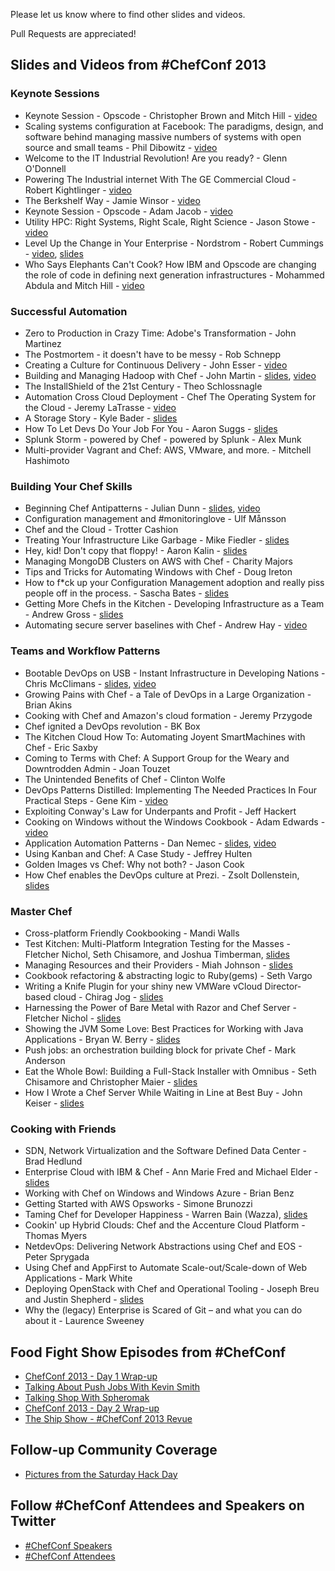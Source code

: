 Please let us know where to find other slides and videos.

Pull Requests are appreciated!

## Slides and Videos from \#ChefConf 2013
### Keynote Sessions
* Keynote Session - Opscode - Christopher Brown and Mitch Hill - [video](http://www.youtube.com/watch?v=erU1UOlmlvI)
* Scaling systems configuration at Facebook:  The paradigms, design, and software behind managing massive numbers of systems with open source and small teams - Phil Dibowitz - [video](http://www.youtube.com/watch?v=SYZ2GzYAw_Q)
* Welcome to the IT Industrial Revolution! Are you ready? - Glenn O'Donnell
* Powering The Industrial internet With The GE Commercial Cloud - Robert Kightlinger - [video](http://youtu.be/bapTyrdkuRA)
* The Berkshelf Way - Jamie Winsor - [video](http://youtu.be/hYt0E84kYUI)
* Keynote Session - Opscode - Adam Jacob - [video](http://youtu.be/Hb4y0EHfOFQ)
* Utility HPC: Right Systems, Right Scale, Right Science - Jason Stowe - [video](http://youtu.be/5vtVj5PIK_0)
* Level Up the Change in Your Enterprise - Nordstrom - Robert Cummings - [video](http://youtu.be/Ot5H2KfWAxI), [slides](http://www.slideshare.net/robc77/chefconf-2013-nordstrom-keynote)
* Who Says Elephants Can't Cook? How IBM and Opscode are changing the role of code in defining next generation infrastructures - Mohammed Abdula and Mitch Hill - [video](http://youtu.be/mBArai8EsEE)

### Successful Automation
* Zero to Production in Crazy Time: Adobe's Transformation - John Martinez
* The Postmortem - it doesn't have to be messy - Rob Schnepp
* Creating a Culture for Continuous Delivery - John Esser - [video](http://www.youtube.com/watch?v=f3s0gxp_RA4)
* Building and Managing Hadoop with Chef - John Martin - [slides](http://www.slideshare.net/tekbuddha/building-hadoop-with-chef), [video](http://youtu.be/KPe6At1ofCE)
* The InstallShield of the 21st Century - Theo Schlossnagle
* Automation Cross Cloud Deployment - Chef The Operating System for the Cloud - Jeremy LaTrasse - [video](http://youtu.be/CoTijToI10c)
* A Storage Story - Kyle Bader - [slides](http://www.slideshare.net/kbader/a-storage-story-chef-conf2013)
* How To Let Devs Do Your Job For You - Aaron Suggs - [slides](https://speakerdeck.com/ktheory/how-to-let-developers-do-your-job-number-chefconf-2013)
* Splunk Storm - powered by Chef - powered by Splunk - Alex Munk
* Multi-provider Vagrant and Chef: AWS, VMware, and more. - Mitchell Hashimoto

### Building Your Chef Skills
* Beginning Chef Antipatterns - Julian Dunn - [slides](http://www.slideshare.net/JulianDunn/beginner-chef-antipatterns), [video](http://www.youtube.com/watch?v=IJCY2cEr6Rw)
* Configuration management and #monitoringlove - Ulf Månsson
* Chef and the Cloud - Trotter Cashion
* Treating Your Infrastructure Like Garbage - Mike Fiedler - [slides](https://speakerdeck.com/miketheman/treating-your-infrastructure-like-garbage)
* Hey, kid! Don't copy that floppy! - Aaron Kalin - [slides](https://speakerdeck.com/martinisoft/hey-kid-dont-copy-that-floppy)
* Managing MongoDB Clusters on AWS with Chef - Charity Majors
* Tips and Tricks for Automating Windows with Chef - Doug Ireton
* How to f*ck up your Configuration Management adoption and really piss people off in the process. - Sascha Bates - [slides](https://speakerdeck.com/sbates/doom-your-chef-in-3-easy-steps)
* Getting More Chefs in the Kitchen - Developing Infrastructure as a Team - Andrew Gross - [slides](http://www.slideshare.net/andrewwgross/getting-morechefsinthekitchen)
* Automating secure server baselines with Chef - Andrew Hay - [video](http://youtu.be/w8pX4A7tmD8)

### Teams and Workflow Patterns
* Bootable DevOps on USB - Instant Infrastructure in Developing Nations - Chris McClimans - [slides](http://ii.can.cd/), [video](http://youtu.be/3OF-JyIh1i4)
* Growing Pains with Chef - a Tale of DevOps in a Large Organization - Brian Akins
* Cooking with Chef and Amazon's cloud formation - Jeremy Przygode
* Chef ignited a DevOps revolution - BK Box
* The Kitchen Cloud How To: Automating Joyent SmartMachines with Chef - Eric Saxby
* Coming to Terms with Chef: A Support Group for the Weary and Downtrodden Admin - Joan Touzet
* The Unintended Benefits of Chef - Clinton Wolfe
* DevOps Patterns Distilled: Implementing The Needed Practices In Four Practical Steps - Gene Kim - [video](http://youtu.be/9jD200ZxIrQ)
* Exploiting Conway's Law for Underpants and Profit - Jeff Hackert
* Cooking on Windows without the Windows Cookbook - Adam Edwards - [video](http://youtu.be/SPhOSDRRoGA)
* Application Automation Patterns - Dan Nemec - [slides](https://docs.google.com/presentation/d/1GFezWsKxfKc5KVEj5BbTEZggFJeZZ9KjeV1uRA51n3c/pub?start=false&loop=false&delayms=3000), [video](http://youtu.be/Q_ALf-KOiGw)
* Using Kanban and Chef: A Case Study - Jeffrey Hulten
* Golden Images vs Chef: Why not both? - Jason Cook
* How Chef enables the DevOps culture at Prezi. - Zsolt Dollenstein, [slides](http://prezi.com/urjjss5dn2_b/chef-at-prezi/)
 
### Master Chef
* Cross-platform Friendly Cookbooking - Mandi Walls
* Test Kitchen: Multi-Platform Integration Testing for the Masses - Fletcher Nichol, Seth Chisamore, and Joshua Timberman, [slides](https://speakerdeck.com/fnichol/chefconf-2013-test-kitchen-multi-platform-integration-testing-for-the-masses)
* Managing Resources and their Providers - Miah Johnson - [slides](http://www.slideshare.net/rosekolodny/resources-and-providers-chef-conf-2013)
* Cookbook refactoring & abstracting logic to Ruby(gems) - Seth Vargo
* Writing a Knife Plugin for your shiny new VMWare vCloud Director-based cloud - Chirag Jog - [slides](http://www.slideshare.net/Clogeny/writing-a-knife-cloud-plugin-for-your-shiny-vmware-vcloud-director)
* Harnessing the Power of Bare Metal with Razor and Chef Server - Fletcher Nichol - [slides](https://speakerdeck.com/fnichol/chefconf-2013-harnessing-the-power-of-bare-metal-with-razor-and-chef-server)
* Showing the JVM Some Love: Best Practices for Working with Java Applications - Bryan W. Berry - [slides](https://speakerdeck.com/bryanwb/managing-java-applications-with-chef)
* Push jobs: an orchestration building block for private Chef - Mark Anderson
* Eat the Whole Bowl: Building a Full-Stack Installer with Omnibus - Seth Chisamore and Christopher Maier - [slides](https://speakerdeck.com/schisamo/eat-the-whole-bowl-building-a-full-stack-installer-with-omnibus)
* How I Wrote a Chef Server While Waiting in Line at Best Buy - John Keiser - [slides](http://johnkeiser.com/presentation/chef-zero)

### Cooking with Friends
* SDN, Network Virtualization and the Software Defined Data Center - Brad Hedlund
* Enterprise Cloud with IBM & Chef - Ann Marie Fred and Michael Elder - [slides](http://www.slideshare.net/MichaelElder/2013chef-conf-scdscov02)
* Working with Chef on Windows and Windows Azure - Brian Benz
* Getting Started with AWS Opsworks - Simone Brunozzi
* Taming Chef for Developer Happiness - Warren Bain (Wazza), [slides](http://www.rvl.io/thoughtcroft/taming-chef-for-developer-happiness/fullscreen)
* Cookin' up Hybrid Clouds:  Chef and the Accenture Cloud Platform - Thomas Myers
* NetdevOps: Delivering Network Abstractions using Chef and EOS - Peter Sprygada
* Using Chef and AppFirst to Automate Scale-out/Scale-down of Web Applications - Mark White
* Deploying OpenStack with Chef and Operational Tooling - Joseph Breu and Justin Shepherd - [slides](http://www.slideshare.net/jbreu/rackspace-private-cloud-presentation-for-chefconf-2013)
* Why the (legacy) Enterprise is Scared of Git – and what you can do about it - Laurence Sweeney

## Food Fight Show Episodes from \#ChefConf

* [ChefConf 2013 - Day 1 Wrap-up](http://foodfightshow.org/2013/04/chefconf-2013-day-1-wrap-up.html)
* [Talking About Push Jobs With Kevin Smith](http://foodfightshow.org/2013/04/chefconf-2013-talking-about-push-jobs-with-kevin-smith.html)
* [Talking Shop With Spheromak](http://foodfightshow.org/2013/04/chefconf-2013-talking-shop-with-spheromak.html)
* [ChefConf 2013 - Day 2 Wrap-up](http://foodfightshow.org/2013/04/chefconf-day-two-wrap-up.html)
* [The Ship Show - #ChefConf 2013 Revue](http://theshipshow.com/2013/05/chefconf-2013-revue/)

## Follow-up Community Coverage

* [Pictures from the Saturday Hack Day](http://t.co/rHJcQ3wBje)

## Follow \#ChefConf Attendees and Speakers on Twitter
* [\#ChefConf Speakers](https://twitter.com/ChefConf/chefconf-2013-speakers/members)
* [\#ChefConf Attendees](https://twitter.com/ChefConf/chefconf-2013-attendees/members)
